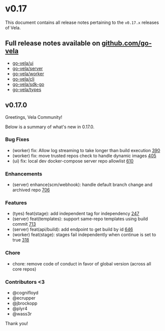 # v0.17

This document contains all release notes pertaining to the `v0.17.x` releases of Vela.

## Full release notes available on [github.com/go-vela](https://github.com/go-vela)

* [go-vela/ui](https://github.com/go-vela/ui/releases)
* [go-vela/server](https://github.com/go-vela/server/releases)
* [go-vela/worker](https://github.com/go-vela/worker/releases)
* [go-vela/cli](https://github.com/go-vela/cli/releases)
* [go-vela/sdk-go](https://github.com/go-vela/sdk-go/releases)
* [go-vela/types](https://github.com/go-vela/types/releases)

## v0.17.0

Greetings, Vela Community!

Below is a summary of what's new in 0.17.0.

### Bug Fixes

* (worker) fix: Allow log streaming to take longer than build execution [390](https://github.com/go-vela/worker/pull/390)
* (worker) fix: move trusted repos check to handle dynamic images [405](https://github.com/go-vela/worker/pull/405)
* (ui) fix: local dev docker-compose server repo allowlist [610](https://github.com/go-vela/ui/pull/610)

### Enhancements

* (server) enhance(scm/webhook): handle default branch change and archived repo [706](https://github.com/go-vela/server/pull/706)

### Features

* (tyes) feat(stage): add independent tag for independency [247](https://github.com/go-vela/types/pull/247)
* (server) feat(templates): support same-repo templates using build commit [713](https://github.com/go-vela/server/pull/713)
* (server) feat(api/build): add endpoint to get build by id [646](https://github.com/go-vela/server/pull/646)
* (worker) feat(stage): stages fail independently when continue is set to true [318](https://github.com/go-vela/worker/pull/318)

### Chore

* chore: remove code of conduct in favor of global version (across all core repos)

### Contributors <3

* @cognifloyd
* @ecrupper
* @jbrockopp
* @plyr4
* @wass3r

Thank you!
